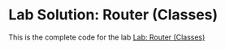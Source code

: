 # Lab Solution: Router (Classes)

This is the complete code for the lab [Lab: Router (Classes)](https://github.com/min1c/lab-router-classes)